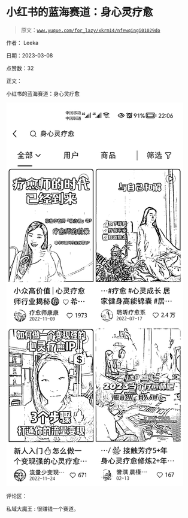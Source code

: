 # 小红书的蓝海赛道：身心灵疗愈

> 原文：[`www.yuque.com/for_lazy/xkrm14/nfewqingi01029do`](https://www.yuque.com/for_lazy/xkrm14/nfewqingi01029do)

作者： Leeka 

日期：2023-03-08 

点赞数：32 

正文： 

小红书的蓝海赛道：身心灵疗愈 

![](img/d6770c35193dfcdec77cf8e9960d0c15.png)  

评论区： 

私域大魔王 : 很赚钱一个赛道。 

